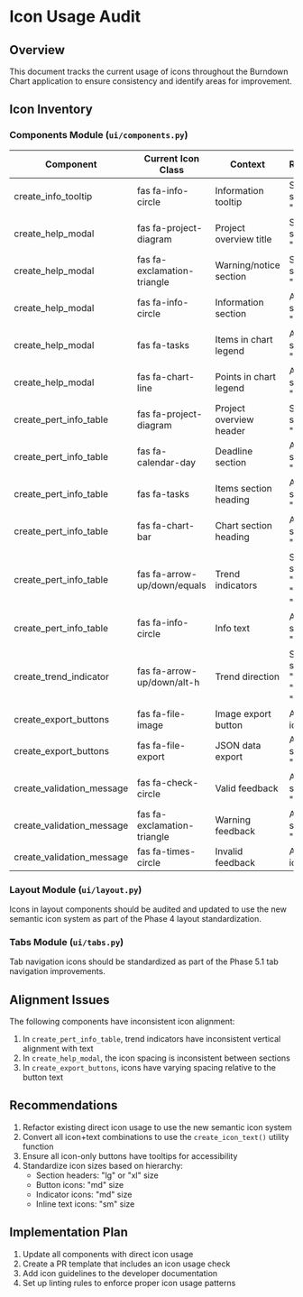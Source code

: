 # Icon Usage Audit

## Overview

This document tracks the current usage of icons throughout the Burndown Chart application to ensure consistency and identify areas for improvement.

## Icon Inventory

### Components Module (`ui/components.py`)

| Component                 | Current Icon Class          | Context                 | Recommendation                                                     |
| ------------------------- | --------------------------- | ----------------------- | ------------------------------------------------------------------ |
| create_info_tooltip       | fas fa-info-circle          | Information tooltip     | Switch to semantic icon "info"                                     |
| create_help_modal         | fas fa-project-diagram      | Project overview title  | Switch to semantic icon "data"                                     |
| create_help_modal         | fas fa-exclamation-triangle | Warning/notice section  | Switch to semantic icon "warning"                                  |
| create_help_modal         | fas fa-info-circle          | Information section     | Already matches semantic icon "info"                               |
| create_help_modal         | fas fa-tasks                | Items in chart legend   | Already matches semantic icon "items"                              |
| create_help_modal         | fas fa-chart-line           | Points in chart legend  | Already matches semantic icon "points"                             |
| create_pert_info_table    | fas fa-project-diagram      | Project overview header | Switch to semantic icon "data"                                     |
| create_pert_info_table    | fas fa-calendar-day         | Deadline section        | Already matches semantic icon "calendar"                           |
| create_pert_info_table    | fas fa-tasks                | Items section heading   | Already matches semantic icon "items"                              |
| create_pert_info_table    | fas fa-chart-bar            | Chart section heading   | Already matches semantic icon "chart"                              |
| create_pert_info_table    | fas fa-arrow-up/down/equals | Trend indicators        | Switch to semantic icons "trend_up", "trend_down", "trend_neutral" |
| create_pert_info_table    | fas fa-info-circle          | Info text               | Already matches semantic icon "info"                               |
| create_trend_indicator    | fas fa-arrow-up/down/alt-h  | Trend direction         | Switch to semantic icons "trend_up", "trend_down", "trend_neutral" |
| create_export_buttons     | fas fa-file-image           | Image export button     | Add semantic icon "export"                                         |
| create_export_buttons     | fas fa-file-export          | JSON data export        | Already matches semantic icon "export"                             |
| create_validation_message | fas fa-check-circle         | Valid feedback          | Already matches semantic icon "success"                            |
| create_validation_message | fas fa-exclamation-triangle | Warning feedback        | Already matches semantic icon "warning"                            |
| create_validation_message | fas fa-times-circle         | Invalid feedback        | Add semantic icon "danger"                                         |

### Layout Module (`ui/layout.py`)

Icons in layout components should be audited and updated to use the new semantic icon system as part of the Phase 4 layout standardization.

### Tabs Module (`ui/tabs.py`)

Tab navigation icons should be standardized as part of the Phase 5.1 tab navigation improvements.

## Alignment Issues

The following components have inconsistent icon alignment:

1. In `create_pert_info_table`, trend indicators have inconsistent vertical alignment with text
2. In `create_help_modal`, the icon spacing is inconsistent between sections
3. In `create_export_buttons`, icons have varying spacing relative to the button text

## Recommendations

1. Refactor existing direct icon usage to use the new semantic icon system
2. Convert all icon+text combinations to use the `create_icon_text()` utility function
3. Ensure all icon-only buttons have tooltips for accessibility
4. Standardize icon sizes based on hierarchy:
   - Section headers: "lg" or "xl" size
   - Button icons: "md" size
   - Indicator icons: "md" size  
   - Inline text icons: "sm" size

## Implementation Plan

1. Update all components with direct icon usage
2. Create a PR template that includes an icon usage check
3. Add icon guidelines to the developer documentation
4. Set up linting rules to enforce proper icon usage patterns
